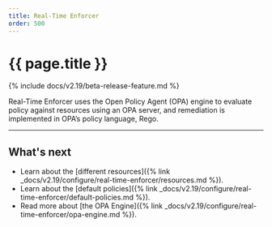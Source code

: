 ```yaml
---
title: Real-Time Enforcer
order: 500
---
```


# {{ page.title }}

{% include docs/v2.19/beta-release-feature.md %}

Real-Time Enforcer uses the Open Policy Agent (OPA) engine to evaluate policy against resources using an 
OPA server, and remediation is implemented in OPA’s policy language, Rego.

---

## What's next

* Learn about the [different resources]({% link _docs/v2.19/configure/real-time-enforcer/resources.md %}).
* Learn about the [default policies]({% link _docs/v2.19/configure/real-time-enforcer/default-policies.md %}).
* Read more about [the OPA Engine]({% link _docs/v2.19/configure/real-time-enforcer/opa-engine.md %}).

